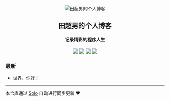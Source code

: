 <p align="center"><img alt="田超男的个人博客" src="https://static.b3log.org/images/brand/solo-32.png"></p><h2 align="center">
田超男的个人博客
</h2>

<h4 align="center">记录精彩的程序人生</h4>
<p align="center"><a title="田超男的个人博客" target="_blank" href="https://github.com/tiantian7491/solo-blog"><img src="https://img.shields.io/github/last-commit/tiantian7491/solo-blog.svg?style=flat-square&color=FF9900"></a>
<a title="GitHub repo size in bytes" target="_blank" href="https://github.com/tiantian7491/solo-blog"><img src="https://img.shields.io/github/repo-size/tiantian7491/solo-blog.svg?style=flat-square"></a>
<a title="Solo Version" target="_blank" href="https://github.com/88250/solo/releases"><img src="https://img.shields.io/badge/solo-3.6.7-f1e05a.svg?style=flat-square&color=blueviolet"></a>
<a title="Hits" target="_blank" href="https://github.com/88250/hits"><img src="https://hits.b3log.org/tiantian7491/solo-blog.svg"></a></p>

### 最新

* [世界，你好！](http://www.tcnblog.com:8082/hello-solo)



---

本仓库通过 [Solo](https://github.com/88250/solo) 自动进行同步更新 ❤️ 